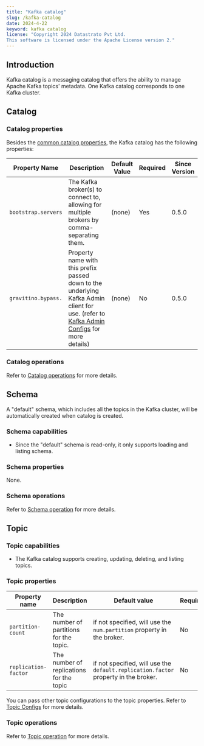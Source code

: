```yaml
---
title: "Kafka catalog"
slug: /kafka-catalog
date: 2024-4-22
keyword: kafka catalog
license: "Copyright 2024 Datastrato Pvt Ltd.
This software is licensed under the Apache License version 2."
---
```


## Introduction

Kafka catalog is a messaging catalog that offers the ability to manage Apache Kafka topics' metadata.
One Kafka catalog corresponds to one Kafka cluster.

## Catalog

### Catalog properties

Besides the [common catalog properties](./gravitino-server-config.md#gravitino-catalog-properties-configuration), the Kafka catalog has the following properties:

| Property Name       | Description                                                                                                                                                                                                   | Default Value | Required | Since Version |
|---------------------|---------------------------------------------------------------------------------------------------------------------------------------------------------------------------------------------------------------|---------------|----------|---------------|
| `bootstrap.servers` | The Kafka broker(s) to connect to, allowing for multiple brokers by comma-separating them.                                                                                                                    | (none)        | Yes      | 0.5.0         |
| `gravitino.bypass.` | Property name with this prefix passed down to the underlying Kafka Admin client for use. (refer to [Kafka Admin Configs](https://kafka.apache.org/34/documentation.html#adminclientconfigs) for more details) | (none)        | No       | 0.5.0         |

### Catalog operations

Refer to [Catalog operations](./manage-messaging-metadata-using-gravitino.md#catalog-operations) for more details.

## Schema

A "default" schema, which includes all the topics in the Kafka cluster, will be automatically created when catalog is created.

### Schema capabilities

- Since the "default" schema is read-only, it only supports loading and listing schema.

### Schema properties

None.

### Schema operations

Refer to [Schema operation](./manage-messaging-metadata-using-gravitino.md#schema-operations) for more details.

## Topic

### Topic capabilities

- The Kafka catalog supports creating, updating, deleting, and listing topics.

### Topic properties

| Property name        | Description                              | Default value                                                                       | Required | Since Version |
|----------------------|------------------------------------------|-------------------------------------------------------------------------------------|----------|---------------|
| `partition-count`    | The number of partitions for the topic.  | if not specified, will use the `num.partition` property in the broker.              | No       | 0.5.0         |
| `replication-factor` | The number of replications for the topic | if not specified, will use the `default.replication.factor` property in the broker. | No       | 0.5.0         |

You can pass other topic configurations to the topic properties. Refer to [Topic Configs](https://kafka.apache.org/34/documentation.html#topicconfigs) for more details.

### Topic operations

Refer to [Topic operation](./manage-messaging-metadata-using-gravitino.md#topic-operations) for more details.